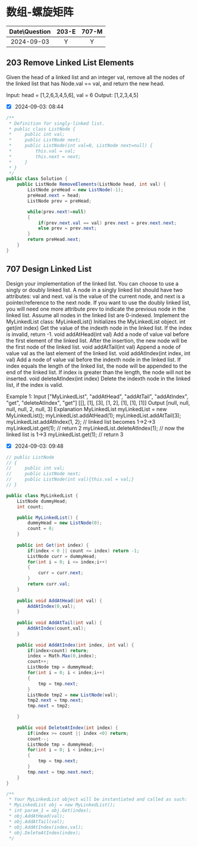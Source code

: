 # 数组-螺旋矩阵

|Date\Question|203-E|707-M|
|:----:|:----:|:----:|
|2024-09-03|Y|Y|

## 203 Remove Linked List Elements
Given the head of a linked list and an integer val, remove all the nodes of the linked list that has Node.val == val, and return the new head.

Input: head = [1,2,6,3,4,5,6], val = 6
Output: [1,2,3,4,5]

- [X] 2024-09-03: 08:44

```c#
/**
 * Definition for singly-linked list.
 * public class ListNode {
 *     public int val;
 *     public ListNode next;
 *     public ListNode(int val=0, ListNode next=null) {
 *         this.val = val;
 *         this.next = next;
 *     }
 * }
 */
public class Solution {
    public ListNode RemoveElements(ListNode head, int val) {
        ListNode preHead = new ListNode(-1);
        preHead.next = head;
        ListNode prev = preHead;

        while(prev.next!=null)
        {
            if(prev.next.val == val) prev.next = prev.next.next;
            else prev = prev.next;
        }
        return preHead.next;
    }
}
```
## 707 Design Linked List
Design your implementation of the linked list. You can choose to use a singly or doubly linked list.
A node in a singly linked list should have two attributes: val and next. val is the value of the current node, and next is a pointer/reference to the next node.
If you want to use the doubly linked list, you will need one more attribute prev to indicate the previous node in the linked list. Assume all nodes in the linked list are 0-indexed.
Implement the MyLinkedList class:
MyLinkedList() Initializes the MyLinkedList object.
int get(int index) Get the value of the indexth node in the linked list. If the index is invalid, return -1.
void addAtHead(int val) Add a node of value val before the first element of the linked list. After the insertion, the new node will be the first node of the linked list.
void addAtTail(int val) Append a node of value val as the last element of the linked list.
void addAtIndex(int index, int val) Add a node of value val before the indexth node in the linked list. If index equals the length of the linked list, the node will be appended to the end of the linked list. If index is greater than the length, the node will not be inserted.
void deleteAtIndex(int index) Delete the indexth node in the linked list, if the index is valid.

Example 1:
Input
["MyLinkedList", "addAtHead", "addAtTail", "addAtIndex", "get", "deleteAtIndex", "get"]
[[], [1], [3], [1, 2], [1], [1], [1]]
Output
[null, null, null, null, 2, null, 3]
Explanation
MyLinkedList myLinkedList = new MyLinkedList();
myLinkedList.addAtHead(1);
myLinkedList.addAtTail(3);
myLinkedList.addAtIndex(1, 2);    // linked list becomes 1->2->3
myLinkedList.get(1);              // return 2
myLinkedList.deleteAtIndex(1);    // now the linked list is 1->3
myLinkedList.get(1);              // return 3

- [X] 2024-09-03: 09:48

```c#
// public ListNode
// {
//     public int val;
//     public ListNode next;
//     public ListNode(int val){this.val = val;}
// }

public class MyLinkedList {
    ListNode dummyHead;
    int count;

    public MyLinkedList() {
        dummyHead = new ListNode(0);
        count = 0;
    }
    
    public int Get(int index) {
        if(index < 0 || count <= index) return -1;
        ListNode curr = dummyHead;
        for(int i = 0; i <= index;i++)
        {
            curr = curr.next;
        }
        return curr.val;
    }
    
    public void AddAtHead(int val) {
        AddAtIndex(0,val);
    }
    
    public void AddAtTail(int val) {
        AddAtIndex(count,val);
    }
    
    public void AddAtIndex(int index, int val) {
        if(index>count) return;
        index = Math.Max(0,index);
        count++;
        ListNode tmp = dummyHead;
        for(int i = 0; i < index;i++)
        {
            tmp = tmp.next;
        }
        ListNode tmp2 = new ListNode(val);
        tmp2.next = tmp.next;
        tmp.next = tmp2;

    }
    
    public void DeleteAtIndex(int index) {
        if(index >= count || index <0) return;
        count--;
        ListNode tmp = dummyHead;
        for(int i = 0; i < index;i++)
        {
            tmp = tmp.next;
        }
        tmp.next = tmp.next.next;
    }
}

/**
 * Your MyLinkedList object will be instantiated and called as such:
 * MyLinkedList obj = new MyLinkedList();
 * int param_1 = obj.Get(index);
 * obj.AddAtHead(val);
 * obj.AddAtTail(val);
 * obj.AddAtIndex(index,val);
 * obj.DeleteAtIndex(index);
 */
```
